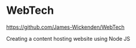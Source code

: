 # WebTech

<https://github.com/James-Wickenden/WebTech>

Creating a content hosting website using Node JS
